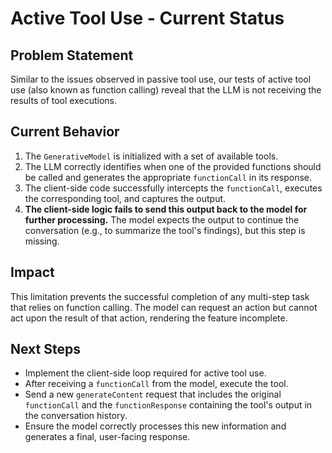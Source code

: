 # Active Tool Use - Current Status

## Problem Statement
Similar to the issues observed in passive tool use, our tests of active tool use (also known as function calling) reveal that the LLM is not receiving the results of tool executions.

## Current Behavior
1.  The `GenerativeModel` is initialized with a set of available tools.
2.  The LLM correctly identifies when one of the provided functions should be called and generates the appropriate `functionCall` in its response.
3.  The client-side code successfully intercepts the `functionCall`, executes the corresponding tool, and captures the output.
4.  **The client-side logic fails to send this output back to the model for further processing.** The model expects the output to continue the conversation (e.g., to summarize the tool's findings), but this step is missing.

## Impact
This limitation prevents the successful completion of any multi-step task that relies on function calling. The model can request an action but cannot act upon the result of that action, rendering the feature incomplete.

## Next Steps
- Implement the client-side loop required for active tool use.
- After receiving a `functionCall` from the model, execute the tool.
- Send a new `generateContent` request that includes the original `functionCall` and the `functionResponse` containing the tool's output in the conversation history.
- Ensure the model correctly processes this new information and generates a final, user-facing response.